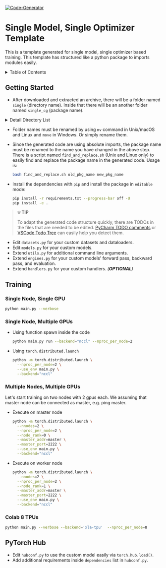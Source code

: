[![Code-Generator](https://badgen.net/badge/Template%20by/Code-Generator/ee4c2c?labelColor=eaa700)](https://github.com/pytorch-ignite/code-generator)

# Single Model, Single Optimizer Template

This is a template generated for single model, single optimizer based training.
This template has structured like a python package to imports modules easily.

<details>
<summary>
Table of Contents
</summary>

- [Getting Started](#getting-started)
- [Training](#training)
- [PyTorch Hub](#pytorch-hub)

</details>

## Getting Started

- After downloaded and extracted an archive, there will be a folder named `single` (directory name). Inside that there will be an another folder named `single_cg` (package name).

<details>
<summary>
Detail Directory List
</summary>

```sh
single
├── README.md
├── find_and_replace.sh
├── hubconf.py
├── requirements.txt
├── setup.py
├── single_cg
│   ├── __init__.py
│   ├── datasets.py
│   ├── engines.py
│   ├── handlers.py
│   ├── main.py
│   ├── models.py
│   └── utils.py
└── tests
    ├── __init__.py
    ├── test_engines.py
    ├── test_handlers.py
    └── test_utils.py

2 directories, 16 files
```

</details>

- Folder names must be renamed by using `mv` command in Unix/macOS and Linux and `move` in Windows. Or simply rename them.

- Since the generated code are using absolute imports, the package name must be renamed to the name you have changed in the above step. There is a script named `find_and_replace.sh` (Unix and Linux only) to easily find and replace the package name in the generated code. Usage is:

  ```sh
  bash find_and_replace.sh old_pkg_name new_pkg_name
  ```

- Install the dependencies with `pip` and install the package in `editable` mode:

  ```sh
  pip install -r requirements.txt --progress-bar off -U
  pip install -e .
  ```

> **💡 TIP**
>
> To adapt the generated code structure quickly, there are TODOs in the files that are needed to be edited.
> [PyCharm TODO comments](https://www.jetbrains.com/help/pycharm/using-todo.html) or
> [VSCode Todo Tree](https://marketplace.visualstudio.com/items?itemName=Gruntfuggly.todo-tree)
> can easily help you detect them.

- Edit `datasets.py` for your custom datasets and dataloaders.
- Edit `models.py` for your custom models.
- Extend `utils.py` for additional command line arguments.
- Extend `engines.py` for your custom models' forward pass, backward pass, and evaluation.
- Extend `handlers.py` for your custom handlers. _(**OPTIONAL**)_

## Training

### Single Node, Single GPU

```sh
python main.py --verbose
```

### Single Node, Multiple GPUs

- Using function spawn inside the code

  ```sh
  python main.py run --backend="nccl" --nproc_per_node=2
  ```

- Using `torch.distributed.launch`

  ```sh
  python -m torch.distributed.launch \
    --nproc_per_node=2 \
    --use_env main.py \
    --backend="nccl"
  ```

### Multiple Nodes, Multiple GPUs

Let's start training on two nodes with 2 gpus each. We assuming that master node can be connected as master, e.g. ping master.

- Execute on master node

  ```sh
  python -m torch.distributed.launch \
    --nnodes=2 \
    --nproc_per_node=2 \
    --node_rank=0 \
    --master_addr=master \
    --master_port=2222 \
    --use_env main.py \
    --backend="nccl"
  ```

- Execute on worker node

  ```sh
  python -m torch.distributed.launch \
    --nnodes=2 \
    --nproc_per_node=2 \
    --node_rank=1 \
    --master_addr=master \
    --master_port=2222 \
    --use_env main.py \
    --backend="nccl"
  ```

### Colab 8 TPUs

```sh
python main.py --verbose --backend='xla-tpu'  --nproc_per_node=8
```

## PyTorch Hub

- Edit `hubconf.py` to use the custom model easily via `torch.hub.load()`.
- Add additional requirements inside `dependencies` list in `hubconf.py`.
